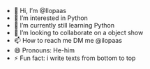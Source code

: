 - 👋 Hi, I’m @Ilopaas
- 👀 I’m interested in Python
- 🌱 I’m currently still learning Python
- 💞️ I’m looking to collaborate on a object show
- 📫 How to reach me DM me @ilopaas
- 😄 Pronouns: He-him
- ⚡ Fun fact: i write texts from bottom to top

<!---
Ilopaas/Ilopaas is a ✨ special ✨ repository because its `README.md` (this file) appears on your GitHub profile.
You can click the Preview link to take a look at your changes.
--->
